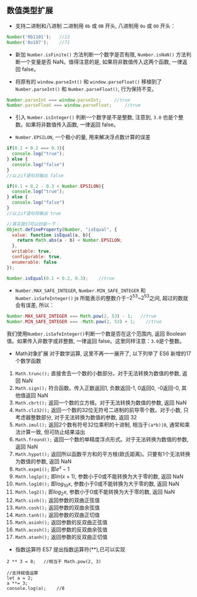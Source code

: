 ## 数值类型扩展

- 支持二进制和八进制
二进制用 `0b` 或 `0B` 开头, 八进制用 `0o` 或 `0O` 开头：
```js
Number('0b1101');   //13
Number('0o107');    //71
```

- 新加 `Number.isFinite()` 方法判断一个数字是否有限, `Number.isNaN()` 方法判断一个变量是否 NaN。值得注意的是, 如果将非数值传入这两个函数, 一律返回 false。

- 将原有的 `window.parseInt()` 和 `window.parseFloat()` 移植到了 `Number.parseInt()` 和 `Number.parseFloat()`, 行为保持不变。
```js
Number.parseInt === window.parseInt;     //true
Number.parseFloat === window.parseFloat;     //true
```

- 引入 `Number.isInteger()` 判断一个数字是不是整数, 注意到, `3.0` 也是个整数。如果将非数值传入函数, 一律返回 false。

- `Number.EPSILON`, 一个极小的量, 用来解决浮点数计算的误差
```js
if(0.1 + 0.2 === 0.3){
  console.log("true");
} else {
  console.log("false")
}
//以上if语句将输出 false

if(0.1 + 0.2 - 0.3 < Number.EPSILON){
  console.log("true");
} else {
  console.log("false")
}
//以上if语句将输出 true

//其实我们可以封装一下：
Object.defineProperty(Number, "isEqual", {
  value: function isEqual(a, b){
    return Math.abs(a - b) < Number.EPSILON;
  },
  writable: true,
  configurable: true,
  enumerable: false
});

Number.isEqual(0.1 + 0.2, 0.3);    //true
```

- `Number.MAX_SAFE_INTEGER`, `Number.MIN_SAFE_INTEGER` 和 `Number.isSafeInteger()`
js 所能表示的整数介于$-2^{53}$~$2^{53}$之间, 超过的数就会有误差, 所以：
```js
Number.MAX_SAFE_INTEGER === Math.pow(2, 53) - 1;   //true
Number.MIN_SAFE_INTEGER === -Math.pow(2, 53) + 1;    //true
```
我们使用`Number.isSafeInteger()`判断一个数是否在这个范围内, 返回 Boolean 值。如果传入非数字或非整数, 一律返回 false。这里同样注意：`3.0`是个整数。

- Math对象扩展
对于数学运算, 这里不再一一展开了, 以下列举了 ES6 新增的17个数学函数
1. `Math.trunc();` 直接舍去一个数的小数部分。对于无法转换为数值的参数, 返回 NaN
2. `Math.sign();` 符合函数。传入正数返回1, 负数返回-1, 0返回0, -0返回-0, 其他值返回 NaN
3. `Math.cbrt();` 返回一个数的立方根。对于无法转换为数值的参数, 返回 NaN
4. `Math.clz32();` 返回一个数的32位无符号二进制的前导零个数。对于小数, 只考虑器整数部分, 对于无法转换为数值的参数, 返回 32
5. `Math.imul();` 返回2个数有符号32位乘积的十进制, 相当于`(a*b)|0`, 通常和乘法计算一致, 但可防止结果溢出
6. `Math.fround();` 返回一个数的单精度浮点形式。对于无法转换为数值的参数, 返回 NaN
7. `Math.hypot();` 返回所以函数平方和的平方根(欧氏距离)。只要有1个无法转换为数值的参数, 返回 NaN
8. `Math.expm1();` 即$e^x-1$
9. `Math.log1p();` 即$ln(x+1)$, 参数小于0或不能转换为大于零的数, 返回 NaN
10. `Math.log10();` 即$log_{10}{x}$, 参数小于0或不能转换为大于零的数, 返回 NaN
11. `Math.log2();` 即$log_{2}{x}$, 参数小于0或不能转换为大于零的数, 返回 NaN
12. `Math.sinh();` 返回参数的双曲正弦值
13. `Math.cosh();` 返回参数的双曲余弦值
14. `Math.tanh();` 返回参数的双曲正切值
15. `Math.asinh();` 返回参数的反双曲正弦值
16. `Math.acosh();` 返回参数的反双曲余弦值
17. `Math.atanh();` 返回参数的反双曲正切值

- 指数运算符
ES7 提出指数运算符(**),已可以实现
```
2 ** 3 = 8;   //相当于 Math.pow(2, 3)

//支持赋值运算
let a = 2;
a **= 3;
console.log(a);    //8
```
